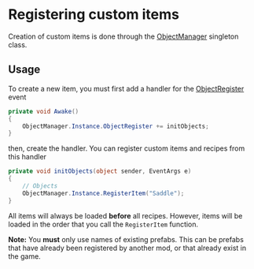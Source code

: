 # Registering custom items
Creation of custom items is done through the [ObjectManager](xref:JotunnLib.Managers.ObjectManager) singleton class.

## Usage
To create a new item, you must first add a handler for the [ObjectRegister](xref:JotunnLib.Managers.ObjectManager.ObjectRegister) event

```cs
private void Awake()
{
    ObjectManager.Instance.ObjectRegister += initObjects;
}
```

then, create the handler. You can register custom items and recipes from this handler

```cs
private void initObjects(object sender, EventArgs e)
{
    // Objects
    ObjectManager.Instance.RegisterItem("Saddle");
}
```

All items will always be loaded **before** all recipes. However, items will be loaded in the order that you call the `RegisterItem` function.

**Note:** You **must** only use names of existing prefabs. This can be prefabs that have already been registered by another mod, or that already exist in the game.